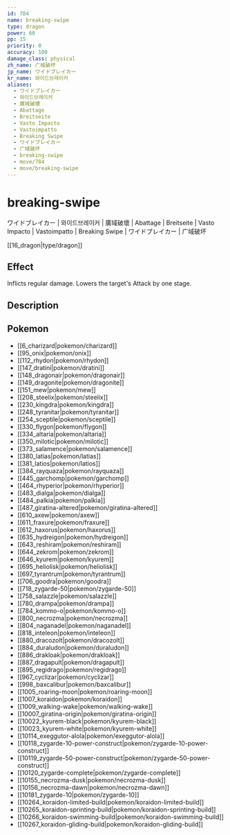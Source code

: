```yaml
---
id: 784
name: breaking-swipe
type: dragon
power: 60
pp: 15
priority: 0
accuracy: 100
damage_class: physical
zh_name: 广域破坏
jp_name: ワイドブレイカー
kr_name: 와이드브레이커
aliases:
  - ワイドブレイカー
  - 와이드브레이커
  - 廣域破壞
  - Abattage
  - Breitseite
  - Vasto Impacto
  - Vastoimpatto
  - Breaking Swipe
  - ワイドブレイカー
  - 广域破坏
  - breaking-swipe
  - move/784
  - move/breaking-swipe
---
```

# breaking-swipe
    
ワイドブレイカー | 와이드브레이커 | 廣域破壞 | Abattage | Breitseite | Vasto Impacto | Vastoimpatto | Breaking Swipe | ワイドブレイカー | 广域破坏

[[16_dragon|type/dragon]]

## Effect

Inflicts regular damage.  Lowers the target's Attack by one stage.

## Description



## Pokemon

- [[6_charizard|pokemon/charizard]]
- [[95_onix|pokemon/onix]]
- [[112_rhydon|pokemon/rhydon]]
- [[147_dratini|pokemon/dratini]]
- [[148_dragonair|pokemon/dragonair]]
- [[149_dragonite|pokemon/dragonite]]
- [[151_mew|pokemon/mew]]
- [[208_steelix|pokemon/steelix]]
- [[230_kingdra|pokemon/kingdra]]
- [[248_tyranitar|pokemon/tyranitar]]
- [[254_sceptile|pokemon/sceptile]]
- [[330_flygon|pokemon/flygon]]
- [[334_altaria|pokemon/altaria]]
- [[350_milotic|pokemon/milotic]]
- [[373_salamence|pokemon/salamence]]
- [[380_latias|pokemon/latias]]
- [[381_latios|pokemon/latios]]
- [[384_rayquaza|pokemon/rayquaza]]
- [[445_garchomp|pokemon/garchomp]]
- [[464_rhyperior|pokemon/rhyperior]]
- [[483_dialga|pokemon/dialga]]
- [[484_palkia|pokemon/palkia]]
- [[487_giratina-altered|pokemon/giratina-altered]]
- [[610_axew|pokemon/axew]]
- [[611_fraxure|pokemon/fraxure]]
- [[612_haxorus|pokemon/haxorus]]
- [[635_hydreigon|pokemon/hydreigon]]
- [[643_reshiram|pokemon/reshiram]]
- [[644_zekrom|pokemon/zekrom]]
- [[646_kyurem|pokemon/kyurem]]
- [[695_heliolisk|pokemon/heliolisk]]
- [[697_tyrantrum|pokemon/tyrantrum]]
- [[706_goodra|pokemon/goodra]]
- [[718_zygarde-50|pokemon/zygarde-50]]
- [[758_salazzle|pokemon/salazzle]]
- [[780_drampa|pokemon/drampa]]
- [[784_kommo-o|pokemon/kommo-o]]
- [[800_necrozma|pokemon/necrozma]]
- [[804_naganadel|pokemon/naganadel]]
- [[818_inteleon|pokemon/inteleon]]
- [[880_dracozolt|pokemon/dracozolt]]
- [[884_duraludon|pokemon/duraludon]]
- [[886_drakloak|pokemon/drakloak]]
- [[887_dragapult|pokemon/dragapult]]
- [[895_regidrago|pokemon/regidrago]]
- [[967_cyclizar|pokemon/cyclizar]]
- [[998_baxcalibur|pokemon/baxcalibur]]
- [[1005_roaring-moon|pokemon/roaring-moon]]
- [[1007_koraidon|pokemon/koraidon]]
- [[1009_walking-wake|pokemon/walking-wake]]
- [[10007_giratina-origin|pokemon/giratina-origin]]
- [[10022_kyurem-black|pokemon/kyurem-black]]
- [[10023_kyurem-white|pokemon/kyurem-white]]
- [[10114_exeggutor-alola|pokemon/exeggutor-alola]]
- [[10118_zygarde-10-power-construct|pokemon/zygarde-10-power-construct]]
- [[10119_zygarde-50-power-construct|pokemon/zygarde-50-power-construct]]
- [[10120_zygarde-complete|pokemon/zygarde-complete]]
- [[10155_necrozma-dusk|pokemon/necrozma-dusk]]
- [[10156_necrozma-dawn|pokemon/necrozma-dawn]]
- [[10181_zygarde-10|pokemon/zygarde-10]]
- [[10264_koraidon-limited-build|pokemon/koraidon-limited-build]]
- [[10265_koraidon-sprinting-build|pokemon/koraidon-sprinting-build]]
- [[10266_koraidon-swimming-build|pokemon/koraidon-swimming-build]]
- [[10267_koraidon-gliding-build|pokemon/koraidon-gliding-build]]

